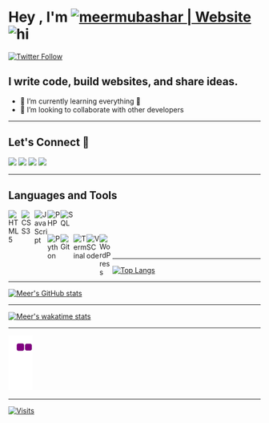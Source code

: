 # Hey , I'm [<img alt="meermubashar | Website" width="280px" src="https://user-images.githubusercontent.com/36998183/136440688-4fcc8126-8054-4e97-aee9-a4ef12aa8af5.png">][website] <img src="https://user-images.githubusercontent.com/1303154/88677602-1635ba80-d120-11ea-84d8-d263ba5fc3c0.gif" width="28px" alt="hi">

[![Twitter Follow](https://img.shields.io/twitter/follow/meermubashar?color=1DA1F2&logo=twitter&style=for-the-badge)](https://twitter.com/intent/follow?original_referer=https%3A%2F%2Fgithub.com%2Fmeermubashar&screen_name=meermubashar)

## I write code, build websites, and share ideas.

- 🌱 I’m currently learning everything 🤣
- 👯 I’m looking to collaborate with other developers

---

## Let's Connect 🔗

[![](https://img.shields.io/badge/twitter-%230077B5.svg?&style=for-the-badge&logo=twitter&logoColor=white&color=1DA1F2)][twitter]
[![](https://img.shields.io/badge/linkedin-%230077B5.svg?&style=for-the-badge&logo=linkedin&logoColor=white&color=006192)][linkedin]
[![](https://img.shields.io/badge/instagram-%230077B5.svg?&style=for-the-badge&logo=instagram&logoColor=white&color=8a3ab9)][instagram]
[![](https://img.shields.io/badge/facebook-%230077B5.svg?&style=for-the-badge&logo=facebook&logoColor=white&color=3b5998)][facebook]

---

## Languages and Tools

<img align="left" alt="HTML5" width="26px" src="https://user-images.githubusercontent.com/36998183/135925505-92448181-d3fe-4cbc-b87a-c830d624439b.png" />
<img align="left" alt="CSS3" width="26px" src=
"https://user-images.githubusercontent.com/36998183/135925954-0884f938-b474-46d4-a0ab-16215aff4721.png" />
<img align="left" alt="JavaScript" width="26px" src="https://user-images.githubusercontent.com/36998183/135926036-3cdc1bb0-ee36-410e-9eb4-a2648336b9fe.png" />
<img align="left" alt="PHP" width="26px" src="https://user-images.githubusercontent.com/36998183/135926164-f8907f52-a328-4a42-8c3f-d74157defb12.png" />
<img align="left" alt="SQL" width="26" src="https://user-images.githubusercontent.com/36998183/135926220-358427b8-e17c-4efa-8fea-dd670f806770.png" />

<br /> <br />

<img align="left" alt="Python" width="26px" src="https://user-images.githubusercontent.com/36998183/135926744-d489bbbd-87eb-4a9e-8f78-5ec4f643d435.png" />
<img align="left" alt="Git" width="26px" src="https://user-images.githubusercontent.com/36998183/135926818-acfc5ff9-70be-4cac-bd0b-de16f1e1cd28.png" />
<img align="left" alt="Terminal" width="26px" src="https://user-images.githubusercontent.com/36998183/136107469-8f973703-271b-40c5-93cb-d1c590ce0037.png" />
<img align="left" alt="VSCode" width="26px" src="https://user-images.githubusercontent.com/36998183/135926909-6231156c-5e38-4463-ad43-211e20162ebf.png" />
<img align="left" alt="WordPress" width="26px" src="https://user-images.githubusercontent.com/36998183/135926960-72259577-506c-4034-8478-7ea6f2bfd226.png" />

<br /> <br />

---

[![Top Langs](https://github-readme-stats.vercel.app/api/top-langs/?username=meermubashar&layout=compact&theme=radical&hide_border=true)][Github]

---

[![Meer's GitHub stats](https://github-readme-stats.vercel.app/api?username=meermubashar&show_icons=true&theme=radical&hide_border=true)][Github]

---

[![Meer's wakatime stats](https://github-readme-stats.vercel.app/api/wakatime?username=meermubashar&layout=compact&theme=radical&hide_border=true)][Github]

---

[![snake gif](https://github.com/meermubashar/meermubashar/blob/output/github-contribution-grid-snake.gif)][Github]

---

[![Visits](https://hits.link/hits?url=https://github.com/meermubashar&bgLeft=002d41&label=Visits)][Visits]

[website]: https://meermubashar.com?target=_blank
[twitter]: https://twitter.com/meermubashar?target=_blank
[linkedin]: https://www.linkedin.com/in/meermubashar/?target=_blank
[instagram]: https://www.instagram.com/meermubashar/?target=_blank
[facebook]: https://www.facebook.com/MrMeerMubashar/?target=_blank
[Visits]: https://hits.link/?target=_blank
[Github]: https://github.com/meermubashar
